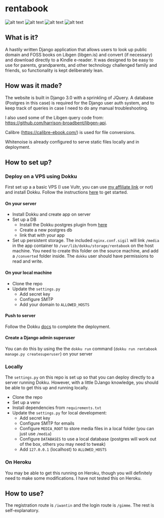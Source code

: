 # rentabook
![alt text](https://i.imgur.com/NFDN47M.png)
![alt text](https://i.imgur.com/RjI2fKn.png)
![alt text](https://i.imgur.com/7INfCFq.png)
![alt text](https://i.imgur.com/TY2QA1x.png)


## What is it?
A hastily written Django application that allows users to look up public domain and FOSS books on Libgen (libgen.is) and convert (if necessary) and download directly to a Kindle e-reader. It was designed to be easy to use for parents, grandparents, and other technology challenged family and friends, so functionality is kept deliberately lean.

## How was it made?
The website is built in Django 3.0 with a sprinkling of JQuery. A database (Postgres in this case) is required for the Django user auth system, and to keep track of queries in case I need to do any manual troubleshooting.

I also used some of the Libgen query code from: https://github.com/harrison-broadbent/libgen-api.

Calibre (https://calibre-ebook.com/) is used for file conversions.

Whitenoise is already configured to serve static files locally and in deployment.

## How to set up?
### Deploy on a VPS using Dokku
First set up a a basic VPS (I use Vultr, you can use [my affiliate link](https://www.vultr.com/?ref=7551767) or not) and install Dokku. Follow the instructions [here](http://dokku.viewdocs.io/dokku/getting-started/installation/) to get started.
#### On your server
* Install Dokku and create app on server
* Set up a DB
  * Install the Dokku postgres plugin from [here](https://github.com/dokku/dokku-postgres)
  * Create a new postgres db
  * link that with your app
* Set up persistent storage. The included `nginx.conf.sigil` will link `/media` in the app container to `/var/lib/dokku/storage/rentabook` on the host machine. You need to create this folder on the source machine, and add a `/converted` folder inside. The `dokku` user should have permissions to read and write.

#### On your local machine
* Clone the repo
* Update the `settings.py`
  * Add secret key
  * Configure SMTP
  * Add your domain to `ALLOWED_HOSTS`
  
#### Push to server
Follow the Dokku [docs](http://dokku.viewdocs.io/dokku/) to complete the deployment.

#### Create a Django admin superuser
You can do this by using the the `dokku run` command (`dokku run rentabook manage.py createsuperuser`) on your server

### Locally
The `settings.py` on this repo is set up so that you can deploy directly to a server running Dokku. However, with a little DJango knowledge, you should be able to get this up and running locally.
* Clone the repo
* Set up a venv
* Install dependencies from `requirements.txt`
* Update the `settings.py` for local development:
  * Add secret key
  * Configure SMTP for emails
  * Configure `MEDIA_ROOT` to store media files in a local folder (you can just use `/media`)
  * Configure `DATABASES` to use a local database (postgres will work out of the box, others you may need to tweak)
  * Add `127.0.0.1` (localhost) to `ALLOWED_HOSTS`
  
 ### On Heroku
 You may be able to get this running on Heroku, though you will definitely need to make some modifications. I have not tested this on Heroku.
 
 ## How to use?
 The registration route is `/iwantin` and the login route is `/gimme`. The rest is self-explanatory.
 
  
